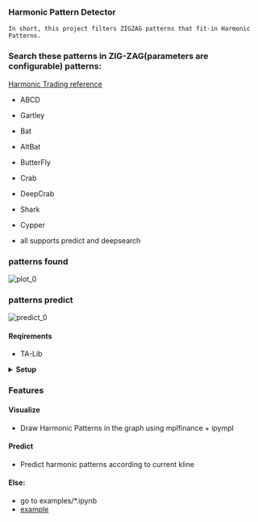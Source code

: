 ### Harmonic Pattern Detector

```
In short, this project filters ZIGZAG patterns that fit-in Harmonic Patterns.
```

### Search these patterns in ZIG-ZAG(parameters are configurable) patterns:

[Harmonic Trading reference](https://harmonicpattern.com/blog/harmonic-pattern-and-elliot-wave-theory-advanced-technique/)

+ ABCD
+ Gartley
+ Bat
+ AltBat
+ ButterFly
+ Crab
+ DeepCrab
+ Shark
+ Cypper

+ all supports predict and deepsearch

### patterns found


![plot_0](res/plot_0.png)



### patterns predict

![predict_0](res/predict_0.png)



#### Reqirements

+ TA-Lib

<details>

  <summary> <b>Setup</b>   </summary>
  <p>
  
  
  ```bash
  cd <project_dir>
  pip install -r requirements.txt
  pip install -e . # or python setup.py install
  ```
  
  </p>
</details>


###  Features

####  Visualize

+ Draw Harmonic Patterns in the graph using mplfinance + ipympl


####  Predict

+ Predict harmonic patterns according to current kline

#### Else:

+ go to examples/*.ipynb
+ [example](examples/HarmoCurrent.ipynb)
